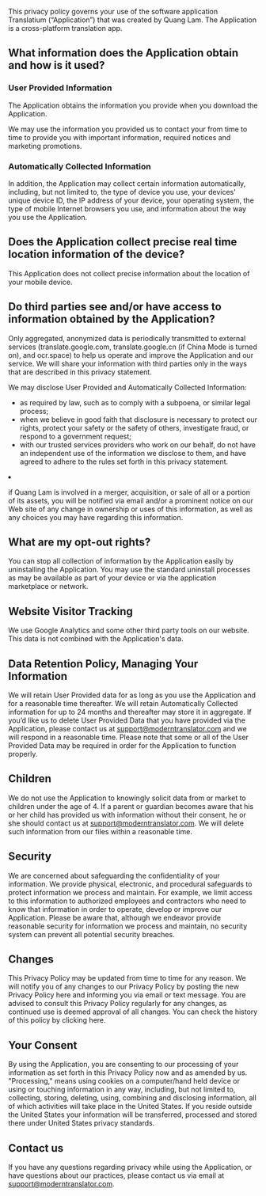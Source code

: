 This privacy policy governs your use of the software application Translatium (“Application”) that was created by Quang Lam. The Application is a cross-platform translation app.

## What information does the Application obtain and how is it used?
### User Provided Information
The Application obtains the information you provide when you download the Application.

We may use the information you provided us to contact your from time to time to provide you with important information, required notices and marketing promotions.

### Automatically Collected Information
In addition, the Application may collect certain information automatically, including, but not limited to, the type of device you use, your devices' unique device ID, the IP address of your device, your operating system, the type of mobile Internet browsers you use, and information about the way you use the Application.

## Does the Application collect precise real time location information of the device?

This Application does not collect precise information about the location of your mobile device.

## Do third parties see and/or have access to information obtained by the Application?
Only aggregated, anonymized data is periodically transmitted to external services (translate.google.com, translate.google.cn (if China Mode is turned on), and ocr.space) to help us operate and improve the Application and our service. We will share your information with third parties only in the ways that are described in this privacy statement.

We may disclose User Provided and Automatically Collected Information:
* as required by law, such as to comply with a subpoena, or similar legal process;
* when we believe in good faith that disclosure is necessary to protect our rights, protect your safety or the safety of others, investigate fraud, or respond to a government request;
* with our trusted services providers who work on our behalf, do not have an independent use of the information we disclose to them, and have agreed to adhere to the rules set forth in this privacy statement.
 <li> <p>if Quang Lam is involved in a merger, acquisition, or sale of all or a portion of its assets, you will be notified via email and/or a prominent notice on our Web site of any change in ownership or uses of this information, as well as any choices you may have regarding this information.

## What are my opt-out rights?

You can stop all collection of information by the Application easily by uninstalling the Application. You may use the standard uninstall processes as may be available as part of your device or via the application marketplace or network.

## Website Visitor Tracking
We use Google Analytics and some other third party tools on our website. This data is not combined with the Application's data.

## Data Retention Policy, Managing Your Information
We will retain User Provided data for as long as you use the Application and for a reasonable time thereafter. We will retain Automatically Collected information for up to 24 months and thereafter may store it in aggregate. If you’d like us to delete User Provided Data that you have provided via the Application, please contact us at [support@moderntranslator.com](mailto:support@moderntranslator.com) and we will respond in a reasonable time. Please note that some or all of the User Provided Data may be required in order for the Application to function properly.

## Children
We do not use the Application to knowingly solicit data from or market to children under the age of 4. If a parent or guardian becomes aware that his or her child has provided us with information without their consent, he or she should contact us at [support@moderntranslator.com](mailto:support@moderntranslator.com). We will delete such information from our files within a reasonable time.

## Security
We are concerned about safeguarding the confidentiality of your information. We provide physical, electronic, and procedural safeguards to protect information we process and maintain. For example, we limit access to this information to authorized employees and contractors who need to know that information in order to operate, develop or improve our Application. Please be aware that, although we endeavor provide reasonable security for information we process and maintain, no security system can prevent all potential security breaches.

## Changes
This Privacy Policy may be updated from time to time for any reason. We will notify you of any changes to our Privacy Policy by posting the new Privacy Policy here and informing you via email or text message. You are advised to consult this Privacy Policy regularly for any changes, as continued use is deemed approval of all changes. You can check the history of this policy by clicking here.

## Your Consent
By using the Application, you are consenting to our processing of your information as set forth in this Privacy Policy now and as amended by us. "Processing," means using cookies on a computer/hand held device or using or touching information in any way, including, but not limited to, collecting, storing, deleting, using, combining and disclosing information, all of which activities will take place in the United States. If you reside outside the United States your information will be transferred, processed and stored there under United States privacy standards.

## Contact us
If you have any questions regarding privacy while using the Application, or have questions about our practices, please contact us via email at [support@moderntranslator.com](mailto:support@moderntranslator.com).
